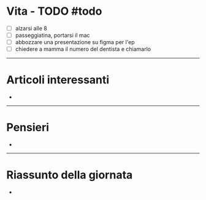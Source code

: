 # Vita - TODO #todo 
- [ ] alzarsi alle 8
- [ ] passeggiatina, portarsi il mac
- [ ] abbozzare una presentazione su figma per l'ep
- [ ] chiedere a mamma il numero del dentista e chiamarlo

---

# Articoli interessanti
- 

---

# Pensieri
- 

---

# Riassunto della giornata
- 
